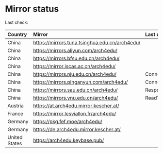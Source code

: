 <script src="./time.js"></script>
# Mirror status
Last check: <script type="text/javascript">localize(1669483073.6938522);</script>

|Country|Mirror|Last update|
|:------|:-----|:----------|
|China|https://mirrors.tuna.tsinghua.edu.cn/arch4edu/|<script type="text/javascript">localize(1669444503);</script>|
|China|https://mirrors.aliyun.com/arch4edu/|<script type="text/javascript">localize(1669358387);</script>|
|China|https://mirrors.bfsu.edu.cn/arch4edu/|<script type="text/javascript">localize(1669444503);</script>|
|China|https://mirror.iscas.ac.cn/arch4edu/|<script type="text/javascript">localize(1669444503);</script>|
|China|https://mirrors.nju.edu.cn/arch4edu/|ConnectionError|
|China|https://mirrors.pinganyun.com/arch4edu/|ConnectTimeout|
|China|https://mirrors.sau.edu.cn/arch4edu/|Response 500|
|China|https://mirrors.ynu.edu.cn/arch4edu/|ReadTimeout|
|Austria|https://at.arch4edu.mirror.kescher.at/|<script type="text/javascript">localize(1669444503);</script>|
|France|https://mirror.lesviallon.fr/arch4edu/|<script type="text/javascript">localize(1669444503);</script>|
|Germany|https://pkg.fef.moe/arch4edu/|<script type="text/javascript">localize(1669444503);</script>|
|Germany|https://de.arch4edu.mirror.kescher.at/|<script type="text/javascript">localize(1669444503);</script>|
|United States|https://arch4edu.keybase.pub/|<script type="text/javascript">localize(1669444503);</script>|

<script src="./tablefilter/tablefilter.js"></script>
<script src="./table.js"></script>